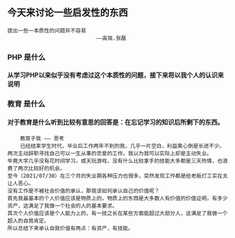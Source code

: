 ## 今天来讨论一些启发性的东西
    提出一些一本质性的问题并不容易
                                ——高瓴.张磊
### PHP 是什么
#### 从学习PHP以来似乎没有考虑过这个本质性的问题，接下来将以我个人的认识来说明
    
### 教育 是什么
#### 对于教育是什么听到比较有意思的回答是：在忘记学习的知识后所剩下的东西。
        教育于我 —— 思考
        已经结束学生时代，毕业后工作两年不到的我，几乎一片空白，利益熏心倒是长进不少。
    两次主动辞职寻找自己可以一生从事的忠爱的工作，我以为我可以实际上却是主动失业。
    毕竟大学几乎没有花时间学习，成天玩游戏，没有什么比较拿手的技能大多都是三天热情，也浪费了两次比较好的机会。
    至今（2021/07/30）在三个月的失业期各种压力也很多，突然发现工作都是给老板打工实在太让人恶心。
    没有工作是不被社会价值的承认，那我该如何承认自己的价值呢？
    首先我最基本的个人价值应该是物质上的，物质上的东西是大多数人有价值的价值证明，有多少资产，这满足了我做一个社会的人的基本要求。
    其次个人价值应该是个人能力上的，有一技之长在某些方面能超过大部分人，这满足了我做一个超人的自我肯定。
    所以总结下来承认自我价值有两点：有资产，有技能。
